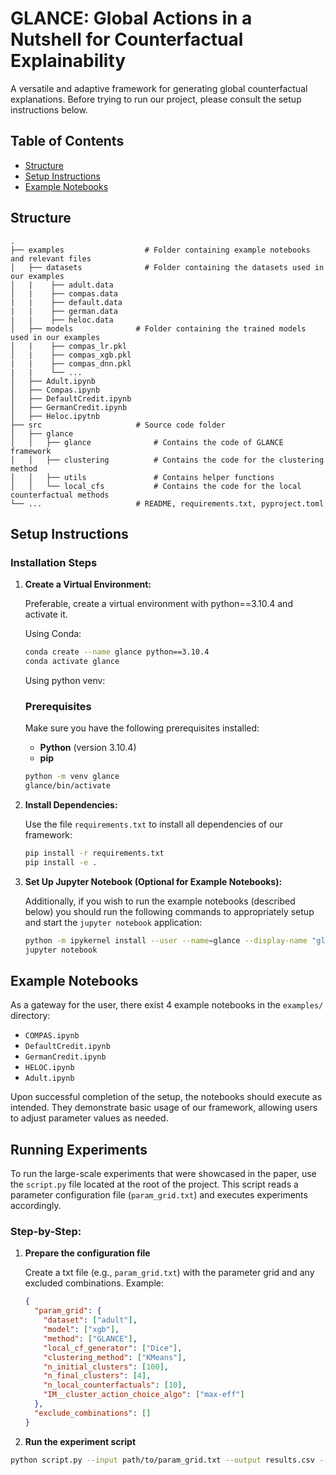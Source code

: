 # GLANCE: Global Actions in a Nutshell for Counterfactual Explainability
A versatile and adaptive framework for generating global counterfactual explanations.
Before trying to run our project, please consult the setup instructions below.

## Table of Contents
- [Structure](#structure)
- [Setup Instructions](#setup-instructions)
- [Example Notebooks](#example-notebooks)

## Structure
    .
    ├── examples                  # Folder containing example notebooks and relevant files
    │   ├── datasets              # Folder containing the datasets used in our examples  
    │   |    ├── adult.data            
    │   |    ├── compas.data  
    |   |    ├── default.data  
    |   |    ├── german.data  
    |   |    ├── heloc.data   
    │   ├── models              # Folder containing the trained models used in our examples  
    │   |    ├── compas_lr.pkl            
    │   |    ├── compas_xgb.pkl  
    |   |    ├── compas_dnn.pkl  
    |   |    └── ...   
    │   ├── Adult.ipynb
    │   ├── Compas.ipynb
    │   ├── DefaultCredit.ipynb
    │   ├── GermanCredit.ipynb
    │   ├── Heloc.ipytnb              
    ├── src                     # Source code folder
    │   ├── glance     
    │   │   ├── glance              # Contains the code of GLANCE framework
    │   │   ├── clustering          # Contains the code for the clustering method
    │   │   ├── utils               # Contains helper functions
    │   │   └── local_cfs           # Contains the code for the local counterfactual methods
    └── ...                     # README, requirements.txt, pyproject.toml

## Setup Instructions

### Installation Steps

1. **Create a Virtual Environment:**
   
    Preferable, create a virtual environment with python==3.10.4 and activate it. 

    Using Conda:
    ```bash
    conda create --name glance python==3.10.4
    conda activate glance
    ```

    Using python venv:
    ### Prerequisites
    
    Make sure you have the following prerequisites installed:
    - **Python** (version 3.10.4)
    - **pip**
    ```bash
    python -m venv glance
    glance/bin/activate  
    ```


3. **Install Dependencies:**
   
    Use the file `requirements.txt` to install all dependencies of our framework:

    ```bash
    pip install -r requirements.txt
    pip install -e .
    ```

4. **Set Up Jupyter Notebook (Optional for Example Notebooks):**
   
    Additionally, if you wish to run the example notebooks (described below) you should run the following commands to appropriately setup and start the `jupyter notebook` application:

    ```bash
    python -m ipykernel install --user --name=glance --display-name "glance env"
    jupyter notebook

    ```

## Example Notebooks

As a gateway for the user, there exist 4 example notebooks in the `examples/` directory:

- `COMPAS.ipynb`
- `DefaultCredit.ipynb`
- `GermanCredit.ipynb`
- `HELOC.ipynb`
- `Adult.ipynb`

Upon successful completion of the setup, the notebooks should execute as intended. They demonstrate basic usage of our framework, allowing users to adjust parameter values as needed.

## Running Experiments

To run the large-scale experiments that were showcased in the paper, use the `script.py` file located at the root of the project. This script reads a parameter configuration file (`param_grid.txt`) and executes experiments accordingly.

### Step-by-Step:

1. **Prepare the configuration file**

   Create a txt file (e.g., `param_grid.txt`) with the parameter grid and any excluded combinations. Example:

   ```json
   {
     "param_grid": {
       "dataset": ["adult"],
       "model": ["xgb"],
       "method": ["GLANCE"],
       "local_cf_generator": ["Dice"],
       "clustering_method": ["KMeans"],
       "n_initial_clusters": [100],
       "n_final_clusters": [4],
       "n_local_counterfactuals": [10],
       "IM__cluster_action_choice_algo": ["max-eff"]
     },
     "exclude_combinations": []
   }

2. **Run the experiment script**
```bash
python script.py --input path/to/param_grid.txt --output results.csv --error errors.log
```
